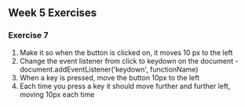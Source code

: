 ## Week 5 Exercises

### Exercise 7
1. Make it so when the button is clicked on, it moves 10 px to the left
2. Change the event listener from click to keydown on the document - document.addEventListener('keydown', functionName)
3. When a key is pressed, move the button 10px to the left
4. Each time you press a key it should move further and further left, moving 10px each time
